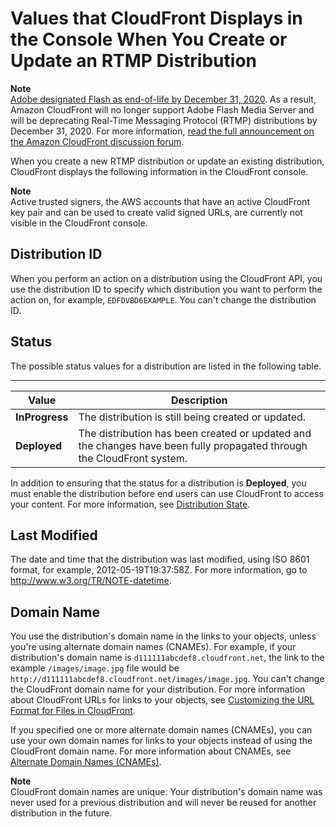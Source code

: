 # Values that CloudFront Displays in the Console When You Create or Update an RTMP Distribution<a name="distribution-rtmp-values-returned"></a>

**Note**  
[Adobe designated Flash as end\-of\-life by December 31, 2020](https://theblog.adobe.com/adobe-flash-update/)\. As a result, Amazon CloudFront will no longer support Adobe Flash Media Server and will be deprecating Real\-Time Messaging Protocol \(RTMP\) distributions by December 31, 2020\. For more information, [read the full announcement on the Amazon CloudFront discussion forum](https://forums.aws.amazon.com/ann.jspa?annID=7356)\.

When you create a new RTMP distribution or update an existing distribution, CloudFront displays the following information in the CloudFront console\.

**Note**  
Active trusted signers, the AWS accounts that have an active CloudFront key pair and can be used to create valid signed URLs, are currently not visible in the CloudFront console\.

## Distribution ID<a name="StreamingDistReturnValuesID"></a>

When you perform an action on a distribution using the CloudFront API, you use the distribution ID to specify which distribution you want to perform the action on, for example, `EDFDVBD6EXAMPLE`\. You can't change the distribution ID\.

## Status<a name="StreamingDistReturnValuesStatus"></a>

The possible status values for a distribution are listed in the following table\.


****  

| Value | Description | 
| --- | --- | 
| **InProgress** | The distribution is still being created or updated\. | 
| **Deployed** | The distribution has been created or updated and the changes have been fully propagated through the CloudFront system\.  | 

In addition to ensuring that the status for a distribution is **Deployed**, you must enable the distribution before end users can use CloudFront to access your content\. For more information, see [Distribution State](distribution-rtmp-values-specify.md#StreamingDistValuesEnabled)\. 

## Last Modified<a name="StreamingDistReturnValuesLastModDate"></a>

The date and time that the distribution was last modified, using ISO 8601 format, for example, 2012\-05\-19T19:37:58Z\. For more information, go to [http://www\.w3\.org/TR/NOTE\-datetime](http://www.w3.org/TR/NOTE-datetime)\. 

## Domain Name<a name="StreamingDistReturnValuesDomainName"></a>

You use the distribution's domain name in the links to your objects, unless you're using alternate domain names \(CNAMEs\)\. For example, if your distribution's domain name is `d111111abcdef8.cloudfront.net`, the link to the example `/images/image.jpg` file would be `http://d111111abcdef8.cloudfront.net/images/image.jpg`\. You can't change the CloudFront domain name for your distribution\. For more information about CloudFront URLs for links to your objects, see [Customizing the URL Format for Files in CloudFront](LinkFormat.md)\.

If you specified one or more alternate domain names \(CNAMEs\), you can use your own domain names for links to your objects instead of using the CloudFront domain name\. For more information about CNAMEs, see [Alternate Domain Names \(CNAMEs\)](distribution-web-values-specify.md#DownloadDistValuesCNAME)\. 

**Note**  
CloudFront domain names are unique\. Your distribution's domain name was never used for a previous distribution and will never be reused for another distribution in the future\.